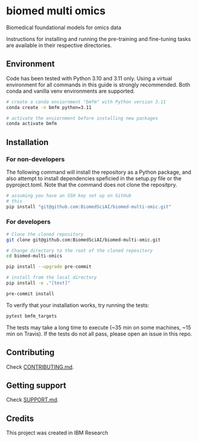 # biomed multi omics

Biomedical foundational models for omics data

Instructions for installing and running the pre-training and fine-tuning tasks are available in their respective directories.


## Environment

Code has been tested with Python 3.10 and 3.11 only.
Using a virtual environment for all commands in this guide is strongly recommended.
Both conda and vanilla venv environments are supported.

```sh
# create a conda enviornment "bmfm" with Python version 3.11
conda create -n bmfm python=3.11

# activate the enviornment before installing new packages
conda activate bmfm
```

## Installation

### For non-developers
The following command will install the repository as a Python package, and also attempt to install dependencies speficied in the setup.py file or the pyproject.toml. Note that the command does not clone the repositpry.

```sh
# assuming you have an SSH key set up on GitHub
# this
pip install "git@github.com:BiomedSciAI/biomed-multi-omic.git"
```

### For developers


```sh
# Clone the cloned repository
git clone git@github.com:BiomedSciAI/biomed-multi-omic.git

# Change directory to the root of the cloned repository
cd biomed-multi-omics

pip install --upgrade pre-commit

# install from the local directory
pip install -e ."[test]"  

pre-commit install
```

To verify that your installation works, try running the tests:
```sh
pytest bmfm_targets
```
The tests may take a long time to execute (~35 min on some machines, ~15 min on Travis).
If the tests do not all pass, please open an issue in this repo.

## Contributing

Check [CONTRIBUTING.md](.github/CONTRIBUTING.md).

## Getting support

Check [SUPPORT.md](.github/SUPPORT.md).

## Credits
This project was created in IBM Research

